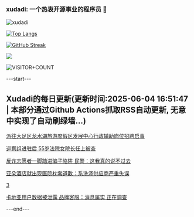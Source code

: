 ### xudadi: 一个热衷开源事业的程序员 👋

![xudadi](https://github-readme-stats-git-masterorgs-github-readme-stats-team.vercel.app/api?username=xudadi)

[![Top Langs](https://github-readme-stats.vercel.app/api/top-langs/?username=xudadi)](https://github.com/anuraghazra/github-readme-stats)

[![GitHub Streak](https://streak-stats.demolab.com?user=xudadi&locale=zh_Hans)](https://git.io/streak-stats)

![](https://raw.githubusercontent.com/xudadi/xudadi/main/assets/github-contribution-grid-snake.svg)

![VISITOR+COUNT](https://komarev.com/ghpvc/?username=xudadi&label=VISITOR+COUNT)


---start---

## Xudadi的每日更新(更新时间:2025-06-04 16:51:47 | 本部分通过Github Actions抓取RSS自动更新, 无意中实现了自动刷绿墙...)

[派往大足区龙水湖旅游度假区发展中心行政辅助岗位招聘启事](https://www.gongkaoleida.com/article/2431621)

[巡察组进驻后 55岁法院女院长任上被查](https://m.163.com/news/article/K176I4LL055040N3.html)

[反诈志愿者一脚踏进骗子陷阱 民警：这我真的说不过去](https://m.163.com/news/article/K12IH36N0514EGPO.html)

[亚朵酒店就出现医院枕套道歉：系洗涤供应商严重失误](https://m.163.com/news/article/K174VO0D0534A4SC.html)

[3](https://m.163.com/touch/news/sub/domestic)

[卡地亚用户数据被泄露 品牌客服：消息属实 正在调查](https://m.163.com/news/article/K1745HF80512B07B.html)

---end---
